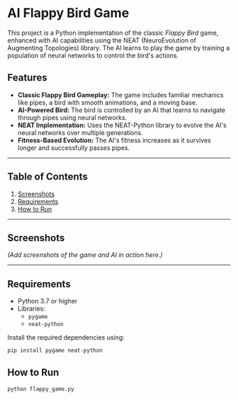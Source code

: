 # AI Flappy Bird Game

This project is a Python implementation of the classic *Flappy Bird* game, enhanced with AI capabilities using the NEAT (NeuroEvolution of Augmenting Topologies) library. The AI learns to play the game by training a population of neural networks to control the bird's actions.

## Features

- **Classic Flappy Bird Gameplay:** The game includes familiar mechanics like pipes, a bird with smooth animations, and a moving base.
- **AI-Powered Bird:** The bird is controlled by an AI that learns to navigate through pipes using neural networks.
- **NEAT Implementation:** Uses the NEAT-Python library to evolve the AI's neural networks over multiple generations.
- **Fitness-Based Evolution:** The AI's fitness increases as it survives longer and successfully passes pipes.

---

## Table of Contents

1. [Screenshots](#screenshots)
2. [Requirements](#requirements)
3. [How to Run](#how-to-run)


---

## Screenshots

*(Add screenshots of the game and AI in action here.)*

---

## Requirements

- Python 3.7 or higher
- Libraries:
  - `pygame`
  - `neat-python`

Install the required dependencies using:

```bash
pip install pygame neat-python
```

## How to Run
```bash
python flappy_game.py
```
